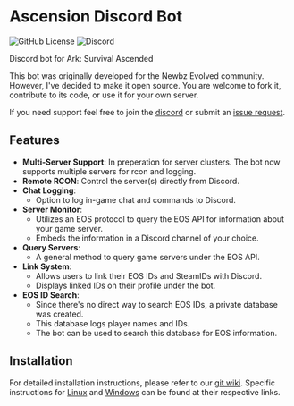 # Ascension Discord Bot
![GitHub License](https://img.shields.io/github/license/dkoz/ascension-bot?style=flat-square) ![Discord](https://img.shields.io/discord/1009881575187566632?style=flat-square&label=support)

Discord bot for Ark: Survival Ascended

This bot was originally developed for the Newbz Evolved community. However, I've decided to make it open source. You are welcome to fork it, contribute to its code, or use it for your own server.

If you need support feel free to join the [discord](https://discord.gg/3HUq8cJSrX) or submit an [issue request](https://github.com/dkoz/ascension-bot/issues).

## Features
- **Multi-Server Support**: In preperation for server clusters. The bot now supports multiple servers for rcon and logging.
- **Remote RCON**: Control the server(s) directly from Discord.
- **Chat Logging**: 
  - Option to log in-game chat and commands to Discord.
- **Server Monitor**: 
  - Utilizes an EOS protocol to query the EOS API for information about your game server.
  - Embeds the information in a Discord channel of your choice.
- **Query Servers**: 
  - A general method to query game servers under the EOS API.
- **Link System**: 
  - Allows users to link their EOS IDs and SteamIDs with Discord.
  - Displays linked IDs on their profile under the bot.
- **EOS ID Search**: 
  - Since there's no direct way to search EOS IDs, a private database was created.
  - This database logs player names and IDs.
  - The bot can be used to search this database for EOS information.

## Installation
For detailed installation instructions, please refer to our [git wiki](https://github.com/dkoz/ascension-bot/wiki). Specific instructions for [Linux](https://github.com/dkoz/ascension-bot/wiki/Linux-Installation) and [Windows](https://github.com/dkoz/ascension-bot/wiki/Windows-Installation) can be found at their respective links.
